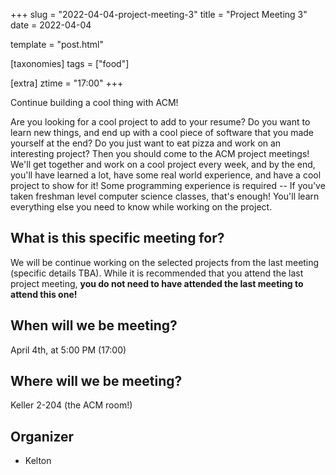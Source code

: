 +++
slug = "2022-04-04-project-meeting-3"
title = "Project Meeting 3"
date = 2022-04-04

template = "post.html"

[taxonomies]
tags = ["food"]

[extra]
ztime = "17:00"
+++

Continue building a cool thing with ACM!

<!-- more -->
Are you looking for a cool project to add to your resume?
Do you want to learn new things, and end up with a cool piece of software that you made yourself at the end?
Do you just want to eat pizza and work on an interesting project?
Then you should come to the ACM project meetings!
We'll get together and work on a cool project every week, and by the end, you'll have learned a lot,
have some real world experience, and have a cool project to show for it!
Some programming experience is required -- If you've taken freshman level computer science classes, that's enough!
You'll learn everything else you need to know while working on the project.

## What is this specific meeting for?

We will be continue working on the selected projects from the last meeting (specific details TBA). While it is recommended that you attend the last project meeting, **you do not need to have attended the last meeting to attend this one!**

## When will we be meeting?

April 4th, at 5:00 PM (17:00)

## Where will we be meeting?

Keller 2-204 (the ACM room!)

## Organizer

* Kelton
